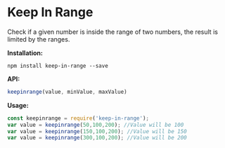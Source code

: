 # Keep In Range
Check if a given number is inside the range of two numbers, the result is limited by the ranges.

**Installation:**

    npm install keep-in-range --save

**API:**
```js
keepinrange(value, minValue, maxValue)
```

**Usage:**
```js
const keepinrange = require('keep-in-range');
var value = keepinrange(50,100,200); //Value will be 100
var value = keepinrange(150,100,200); //Value will be 150
var value = keepinrange(300,100,200); //Value will be 200
```
